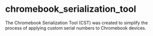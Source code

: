 # chromebook_serialization_tool
The Chromebook Serialization Tool (CST) was created to simplify the process of applying custom serial numbers to Chromebook devices. 
